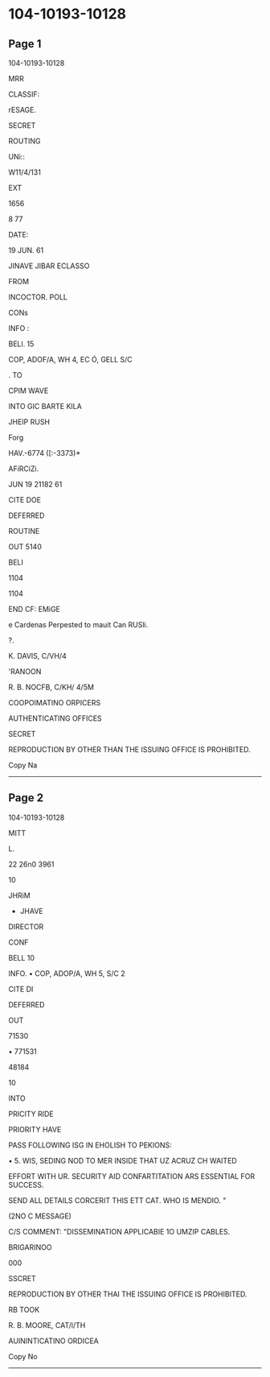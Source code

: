 # 104-10193-10128

## Page 1

104-10193-10128

MRR

CLASSIF:

rESAGE.

SECRET

ROUTING

UNi::

W11/4/131

EXT

1656

8 77

DATE:

19 JUN. 61

JINAVE JIBAR ECLASSO

FROM

INCOCTOR. POLL

CONs

INFO :

BELl. 15

COP, ADOF/A, WH 4, EC Ó, GELL S/C

. TO

CPIM WAVE

INTO GIC BARTE KILA

JHEIP RUSH

Forg

HAV.-6774 ([:-3373)*

AFiRCiZi.

JUN 19 21182 61

CITE DOE

DEFERRED

ROUTINE

OUT 5140

BELI

1104

1104

END CF: EMiGE

e Cardenas Perpested to mauit Can RUSli.

?.

K. DAVIS, C/VH/4

'RANOON

R. B. NOCFB, C/KH/ 4/5M

COOPOIMATINO ORPICERS

AUTHENTICATING OFFICES

SECRET

REPRODUCTION BY OTHER THAN THE ISSUING OFFICE IS PROHIBITED.

Copy Na

---

## Page 2

104-10193-10128

MITT

L.

22 26n0 3961

10

JHRiM

- JHAVE

DIRECTOR

CONF

BELL 10

INFO. • COP, ADOP/A, WH 5, S/C 2

CITE DI

DEFERRED

OUT

71530

• 771531

48184

10

INTO

PRICITY RIDE

PRIORITY HAVE

PASS FOLLOWING ISG IN EHOLISH TO PEKIONS:

• 5. WIS, SEDING NOD TO MER INSIDE THAT UZ ACRUZ CH WAITED

EFFORT WITH UR. SECURITY AID CONFARTITATION ARS ESSENTIAL FOR SUCCESS.

SEND ALL DETAILS CORCERIT THIS ETT CAT. WHO IS MENDIO. "

(2NO C MESSAGE)

C/S COMMENT: "DISSEMINATION APPLICABIE 1O UMZIP CABLES.

BRIGARINOO

000

SSCRET

REPRODUCTION BY OTHER THAI THE ISSUING OFFICE IS PROHIBITED.

RB TOOK

R. B. MOORE, CAT/l/TH

AUININTICATINO ORDICEA

Copy No

---

